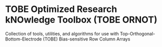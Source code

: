 # TOBE Optimized Research kNOwledge Toolbox (TOBE ORNOT)

Collection of tools, utilities, and algorithms for use with
Top-Orthogonal-Bottom-Electrode (TOBE) Bias-sensitive Row Column
Arrays
